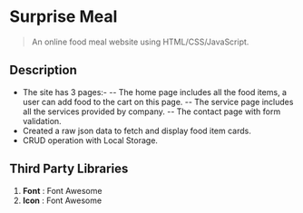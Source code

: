 # Surprise Meal

>An online food meal website using HTML/CSS/JavaScript.

## Description

- The site has 3 pages:-
-- The home page includes all the food items, a user can add food to the cart on this page.
-- The service page includes all the services provided by company.
-- The contact page with form validation.
- Created a raw json data to fetch and display food item cards.
- CRUD operation with Local Storage.

## Third Party Libraries
1. **Font** : Font Awesome
2. **Icon** : Font Awesome
